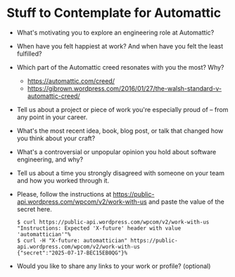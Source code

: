 # Stuff to Contemplate for Automattic

- What's motivating you to explore an engineering role at Automattic?

- When have you felt happiest at work? And when have you felt the least fulfilled?

- Which part of the Automattic creed resonates with you the most? Why?
  - <https://automattic.com/creed/>
  - <https://gibrown.wordpress.com/2016/01/27/the-walsh-standard-v-automattic-creed/>

- Tell us about a project or piece of work you're especially proud of – from any point in your career.

- What's the most recent idea, book, blog post, or talk that changed how you think about your craft?

- What's a controversial or unpopular opinion you hold about software engineering, and why?

- Tell us about a time you strongly disagreed with someone on your team and how you worked through it.

- Please, follow the instructions at <https://public-api.wordpress.com/wpcom/v2/work-with-us> and paste the value of the secret here.

  ```
  $ curl https://public-api.wordpress.com/wpcom/v2/work-with-us
  "Instructions: Expected 'X-future' header with value  'automattician'"%                                      
  $ curl -H "X-future: automattician" https://public-api.wordpress.com/wpcom/v2/work-with-us
  {"secret":"2025-07-17-BEC15EB0QG"}%
  ```

- Would you like to share any links to your work or profile? (optional)
